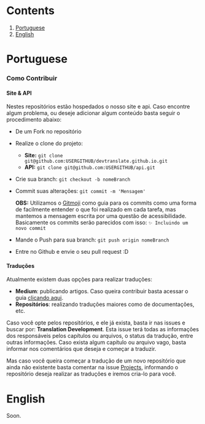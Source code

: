 # Contents

1. [Portuguese](https://github.com/devtranslate/about/blob/master/CONTRIBUTING.md#portuguese)
2. [English](https://github.com/devtranslate/about/blob/master/CONTRIBUTING.md#english)

# Portuguese

### Como Contribuir

#### Site & API

Nestes repositórios estão hospedados o nosso site e api. Caso encontre algum problema, ou deseje adicionar algum conteúdo basta seguir o procedimento abaixo:

- De um Fork no repositório

- Realize o clone do projeto:

  - **Site:** `git clone git@github.com:USERGITHUB/devtranslate.github.io.git`
  - **API:** `git clone git@github.com:USERGITHUB/api.git`

- Crie sua branch: `git checkout -b nomeBranch`

- Commit suas alterações: `git commit -m 'Mensagem'`

  **OBS:** Utilizamos o [Gitmoji](https://gitmoji.carloscuesta.me/) como guia para os commits como uma forma de facilmente entender o que foi realizado em cada tarefa, mas mantemos a mensagem escrita por uma questão de acessibilidade. Basicamente os commits serão parecidos com isso: `✨ Incluindo um novo commit`

- Mande o Push para sua branch: `git push origin nomeBranch`

- Entre no Github e envie o seu pull request :D

#### Traduções

Atualmente existem duas opções para realizar traduções:

- **Medium**: publicando artigos. Caso queira contribuir basta acessar o guia [clicando aqui](https://github.com/devtranslate/about/blob/master/MEDIUM.md).
- **Repositórios**: realizando traduções maiores como de documentações, etc.

Caso você opte pelos repositórios, e ele já exista, basta ir nas issues e buscar por: **Translation Development**. Esta issue terá todas as informações dos responsáveis pelos capítulos ou arquivos, o status da tradução, entre outras informações. Caso exista algum capítulo ou arquivo vago, basta informar nos comentários que deseja e começar a traduzir.

Mas caso você queira começar a tradução de um novo repositório que ainda não existente basta comentar na issue [Projects](https://github.com/devtranslate/about/issues/27), informando o repositório deseja realizar as traduções e iremos cria-lo para você.

# English

Soon.
